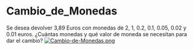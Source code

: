# Cambio_de_Monedas
Se desea devolver 3,89 Euros con monedas de 2, 1, 0.2, 0.1, 0.05, 0.02 y 0.01 euros.
¿Cuántas monedas y qué valor de moneda se necesitan para dar el cambio?
[![Cambio-de-Monedas.png](https://i.postimg.cc/nLnQXcV4/Cambio-de-Monedas.png)](https://postimg.cc/75QLc42h)
